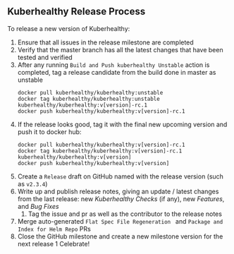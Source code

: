 ## Kuberhealthy Release Process

To release a new version of Kuberhealthy:

1. Ensure that all issues in the release milestone are completed
1. Verify that the master branch has all the latest changes that have been tested and verified
1. After any running `Build and Push kuberhealthy Unstable` action is completed, tag a release candidate from the build done in master as unstable
    ```
    docker pull kuberhealthy/kuberhealthy:unstable
    docker tag kuberhealthy/kuberhealthy:unstable kuberhealthy/kuberhealthy:v[version]-rc.1
    docker push kuberhealthy/kuberhealthy:v[version]-rc.1
    ```
1. If the release looks good, tag it with the final new upcoming version and push it to docker hub:
    ```
    docker pull kuberhealthy/kuberhealthy:v[version]-rc.1
    docker tag kuberhealthy/kuberhealthy:v[version]-rc.1 kuberhealthy/kuberhealthy:v[version]
    docker push kuberhealthy/kuberhealthy:v[version]
    ```
1. Create a `Release` draft on GitHub named with the release version (such as `v2.3.4`)
1. Write up and publish release notes, giving an update / latest changes from the last release: new *Kuberhealthy Checks* (if any), new *Features*, and *Bug Fixes*
    1. Tag the issue and pr as well as the contributor to the release notes
1. Merge auto-generated `Flat Spec File Regeneration ` and `Package and Index for Helm Repo` PRs
1. Close the GitHub milestone and create a new milestone version for the next release
1 Celebrate!
